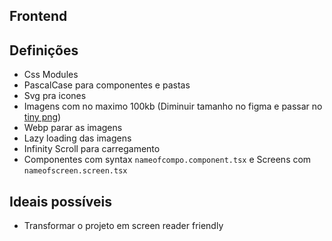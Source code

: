 ## Frontend

## Definições

- Css Modules
- PascalCase para componentes e pastas
- Svg pra icones
- Imagens com no maximo 100kb (Diminuir tamanho no figma e passar no [tiny png](https://tinypng.com/))
- Webp parar as imagens
- Lazy loading das imagens
- Infinity Scroll para carregamento
- Componentes com syntax `nameofcompo.component.tsx` e Screens com `nameofscreen.screen.tsx`

## Ideais possíveis

- Transformar o projeto em screen reader friendly
